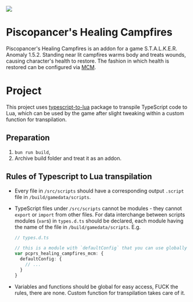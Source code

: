 ![](https://i.playground.ru/p/nWP0ummTaaVgV5-kqb7Wbg.png)

# Piscopancer's Healing Campfires

Piscopancer's Healing Campfires is an addon for a game S.T.A.L.K.E.R. Anomaly 1.5.2. Standing near lit campfires warms body and treats wounds, causing character's health to restore. The fashion in which health is restored can be configured via [MCM](https://www.moddb.com/mods/stalker-anomaly/addons/anomaly-mod-configuration-menu).

# Project

This project uses [typescript-to-lua](https://www.npmjs.com/package/typescript-to-lua) package to transpile TypeScript code to Lua, which can be used by the game after slight tweaking within a custom function for transpilation.

## Preparation

1. `bun run build`,
2. Archive build folder and treat it as an addon.

## Rules of Typescript to Lua transpilation

- Every file in `/src/scripts` should have a corresponding output `.script` file in `/build/gamedata/scripts`.
- TypeScript files under `/src/scripts` cannot be modules - they cannot `export` or `import` from other files. For data interchange between scripts modules (`var`s) in `types.d.ts` should be declared, each module having the name of the file in `/build/gamedata/scripts`. E.g.

  ```ts
  // types.d.ts

  // this is a module with `defaultConfig` that you can use globally on other scripts
  var pcprs_healing_campfires_mcm: {
    defaultConfig: {
      // ...
    }
  }
  ```

- Variables and functions should be global for easy access, FUCK the rules, there are none. Custom function for transpilation takes care of it.
